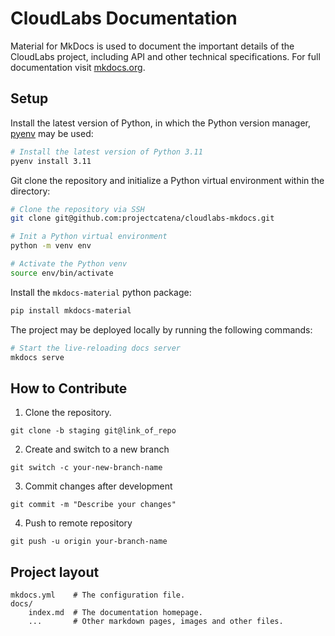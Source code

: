 # CloudLabs Documentation

Material for MkDocs is used to document the important details of the CloudLabs project, including API and other technical specifications.
For full documentation visit [mkdocs.org](https://www.mkdocs.org).

## Setup

Install the latest version of Python, in which the Python version manager, [pyenv](https://github.com/pyenv/pyenv) may be used:
```bash
# Install the latest version of Python 3.11
pyenv install 3.11
```
Git clone the repository and initialize a Python virtual environment within the directory:
```bash
# Clone the repository via SSH
git clone git@github.com:projectcatena/cloudlabs-mkdocs.git

# Init a Python virtual environment
python -m venv env

# Activate the Python venv
source env/bin/activate
```
Install the `mkdocs-material` python package:
```bash
pip install mkdocs-material
```
The project may be deployed locally by running the following commands:
```bash
# Start the live-reloading docs server
mkdocs serve
```

<!-- * `mkdocs new [dir-name]` - Create a new project. -->
<!-- * `mkdocs serve` - Start the live-reloading docs server.
* `mkdocs build` - Build the documentation site.
* `mkdocs -h` - Print help message and exit. -->

## How to Contribute

1. Clone the repository.
```shell
git clone -b staging git@link_of_repo
```
2. Create and switch to a new branch
```shell
git switch -c your-new-branch-name
```
3. Commit changes after development
```shell
git commit -m "Describe your changes"
```
4. Push to remote repository
```shell
git push -u origin your-branch-name
```

## Project layout

    mkdocs.yml    # The configuration file.
    docs/
        index.md  # The documentation homepage.
        ...       # Other markdown pages, images and other files.
